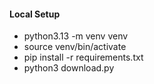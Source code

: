 #### Local Setup

* python3.13 -m venv venv
* source venv/bin/activate
* pip install -r requirements.txt
* python3 download.py
